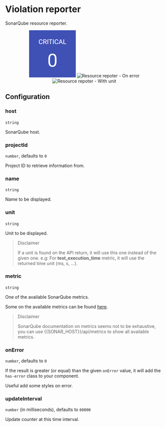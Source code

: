 # Violation reporter

SonarQube resource reporter.

<p align="center">
  <img alt="Resource repoter" src="https://github.com/ValentinGot/visual-management-pm/blob/master/packages/vism-plugin-sonar/assets/violation-reporter.png?raw=true" />
  <img alt="Resource repoter - On error" src="https://github.com/ValentinGot/visual-management-pm/blob/master/packages/vism-plugin-sonar/assets/violation-reporter-has-errors.png?raw=true" />
  <img alt="Resource repoter - With unit" src="https://github.com/ValentinGot/visual-management-pm/blob/master/packages/vism-plugin-sonar/assets/violation-reporter-has-unit.png?raw=true" />
</p>

## Configuration

### host

`string`

SonarQube host.

### projectId

`number`, defaults to `0`

Project ID to retrieve information from.

### name

`string`

Name to be displayed.

### unit

`string`

Unit to be displayed.

> Disclaimer
>
> If a unit is found on the API return, it will use this one instead of the given one.
> e.g: For **test_execution_time** metric, it will use the returned time unit (ms, s, ...).

### metric

`string`

One of the available SonarQube metrics.

Some on the available metrics can be found [here](https://docs.sonarqube.org/display/SONAR/Metric+definitions).

> Disclaimer
>
> SonarQube documentation on metrics seems not to be exhaustive, you can use {{SONAR_HOST}}/api/metrics to show all available metrics.

### onError

`number`, defaults to `0`

If the result is greater (or equal) than the given `onError` value, it will add the `has-error` class to your component.

Useful add some styles on error.

### updateInterval

`number` (in milliseconds), defaults to `60000`

Update counter at this time interval.
        
